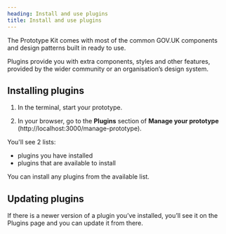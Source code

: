 ```yaml
---
heading: Install and use plugins
title: Install and use plugins
---
```


The Prototype Kit comes with most of the common GOV.UK components and design patterns built in ready to use.

Plugins provide you with extra components, styles and other features, provided by the wider community or an organisation’s design system.

## Installing plugins

1. In the terminal, start your prototype.

2. In your browser, go to the **Plugins** section of **Manage your prototype** (http://localhost:3000/manage-prototype).

You'll see 2 lists:

* plugins you have installed
* plugins that are available to install

You can install any plugins from the available list.

## Updating plugins

If there is a newer version of a plugin you’ve installed, you’ll see it on the Plugins page and you can update it from there.
